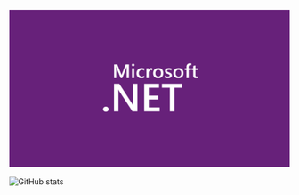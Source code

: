 ![](https://github.com/joomoraes/joomoraes/blob/main/net.png?raw=true)


![GitHub stats](https://github-readme-stats.vercel.app/api?username=joomoraes&show_icons=true)  

